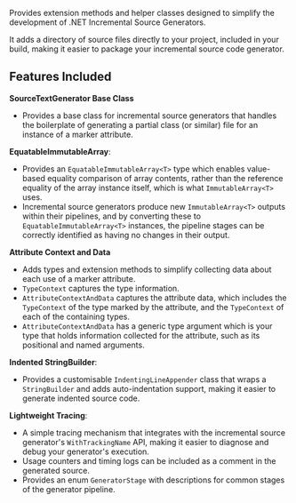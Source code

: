 Provides extension methods and helper classes designed to
simplify the development of .NET Incremental Source Generators.

It adds a directory of source files directly to your project,
included in your build, making it easier to package your
incremental source code generator.

## Features Included

**SourceTextGenerator Base Class**

- Provides a base class for incremental source generators that handles the boilerplate
  of generating a partial class (or similar) file for an instance of a marker attribute.

**EquatableImmutableArray**:

- Provides an `EquatableImmutableArray<T>` type which enables value-based
  equality comparison of array contents, rather than the reference equality
  of the array instance itself, which is what `ImmutableArray<T>` uses.
- Incremental source generators produce new `ImmutableArray<T>` outputs within their
  pipelines, and by converting these to `EquatableImmutableArray<T>` instances,
  the pipeline stages can be correctly identified as having no changes in their
  output.

**Attribute Context and Data**

- Adds types and extension methods to simplify collecting data about each use of a marker attribute.
- `TypeContext` captures the type information.
- `AttributeContextAndData` captures the attribute data, which includes the `TypeContext` of the type marked by 
  the attribute, and the `TypeContext` of each of the containing types.
- `AttributeContextAndData` has a generic type argument which is your type that holds
  information collected for the attribute, such as its positional and named arguments.

**Indented StringBuilder**:
- Provides a customisable `IndentingLineAppender` class that wraps a `StringBuilder` and adds
  auto-indentation support, making it easier to generate indented source code.

**Lightweight Tracing**:

- A simple tracing mechanism that integrates with the incremental source generator's
  `WithTrackingName` API, making it easier to diagnose and debug your generator's execution.
- Usage counters and timing logs can be included as a comment in the generated source.
- Provides an enum `GeneratorStage` with descriptions for common stages of the generator pipeline.
